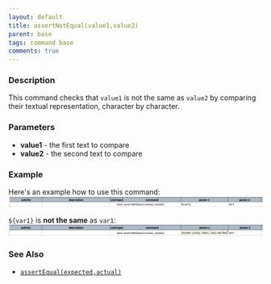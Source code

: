 ```yaml
---
layout: default
title: assertNotEqual(value1,value2)
parent: base
tags: command base
comments: true
---
```



### Description
This command checks that `value1` is not the same as `value2` by comparing their textual 
representation, character by character.


### Parameters
- **value1** - the first text to compare
- **value2** - the second text to compare


### Example
Here's an example how to use this command:
![script](image/assertNotEqual_01.png)

`${var1}` is **not the same** as `var1`:
![output](image/assertNotEqual_02.png)


### See Also
- [`assertEqual(expected,actual)`](assertEqual(expected,actual))